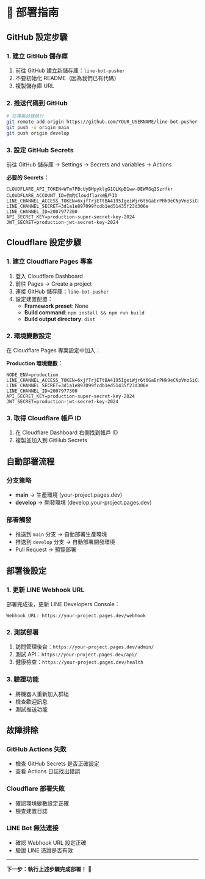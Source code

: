 # 🚀 部署指南

## GitHub 設定步驟

### 1. 建立 GitHub 儲存庫

1. 前往 GitHub 建立新儲存庫：`line-bot-pusher`
2. 不要初始化 README（因為我們已有代碼）
3. 複製儲存庫 URL

### 2. 推送代碼到 GitHub

```bash
# 在專案目錄執行
git remote add origin https://github.com/YOUR_USERNAME/line-bot-pusher.git
git push -u origin main
git push origin develop
```

### 3. 設定 GitHub Secrets

前往 GitHub 儲存庫 → Settings → Secrets and variables → Actions

**必要的 Secrets：**
```
CLOUDFLARE_API_TOKEN=WTm7PBcUyBHpyklgG1OLKpB1ww-DEWRGqISzrfkr
CLOUDFLARE_ACCOUNT_ID=你的Cloudflare帳戶ID
LINE_CHANNEL_ACCESS_TOKEN=6xjfTrjETtBA4195IgeiWjr6t6GaErPHk9eCNpVnoSiCUeDCFiuehAT0bz+rmNQBLFcVvNaoGyDeRJUdAJQ64fLNTn/rMiKPLJo1NTceBIAfap6bahOsvLiQPbiORrYomyegTYtskfghX/wdAqUagAdB04t89/1O/w1cDnyilFU=
LINE_CHANNEL_SECRET=3d1a1e897099fcdb1ed51435f23d306e
LINE_CHANNEL_ID=2007977300
API_SECRET_KEY=production-super-secret-key-2024
JWT_SECRET=production-jwt-secret-key-2024
```

## Cloudflare 設定步驟

### 1. 建立 Cloudflare Pages 專案

1. 登入 Cloudflare Dashboard
2. 前往 Pages → Create a project
3. 連接 GitHub 儲存庫：`line-bot-pusher`
4. 設定建置配置：
   - **Framework preset**: None
   - **Build command**: `npm install && npm run build`
   - **Build output directory**: `dist`

### 2. 環境變數設定

在 Cloudflare Pages 專案設定中加入：

**Production 環境變數：**
```
NODE_ENV=production
LINE_CHANNEL_ACCESS_TOKEN=6xjfTrjETtBA4195IgeiWjr6t6GaErPHk9eCNpVnoSiCUeDCFiuehAT0bz+rmNQBLFcVvNaoGyDeRJUdAJQ64fLNTn/rMiKPLJo1NTceBIAfap6bahOsvLiQPbiORrYomyegTYtskfghX/wdAqUagAdB04t89/1O/w1cDnyilFU=
LINE_CHANNEL_SECRET=3d1a1e897099fcdb1ed51435f23d306e
LINE_CHANNEL_ID=2007977300
API_SECRET_KEY=production-super-secret-key-2024
JWT_SECRET=production-jwt-secret-key-2024
```

### 3. 取得 Cloudflare 帳戶 ID

1. 在 Cloudflare Dashboard 右側找到帳戶 ID
2. 複製並加入到 GitHub Secrets

## 自動部署流程

### 分支策略
- **main** → 生產環境 (your-project.pages.dev)
- **develop** → 開發環境 (develop.your-project.pages.dev)

### 部署觸發
- 推送到 `main` 分支 → 自動部署生產環境
- 推送到 `develop` 分支 → 自動部署開發環境
- Pull Request → 預覽部署

## 部署後設定

### 1. 更新 LINE Webhook URL

部署完成後，更新 LINE Developers Console：
```
Webhook URL: https://your-project.pages.dev/webhook
```

### 2. 測試部署

1. 訪問管理後台：`https://your-project.pages.dev/admin/`
2. 測試 API：`https://your-project.pages.dev/api/`
3. 健康檢查：`https://your-project.pages.dev/health`

### 3. 驗證功能

- 將機器人重新加入群組
- 檢查歡迎訊息
- 測試推送功能

## 故障排除

### GitHub Actions 失敗
- 檢查 GitHub Secrets 是否正確設定
- 查看 Actions 日誌找出錯誤

### Cloudflare 部署失敗
- 確認環境變數設定正確
- 檢查建置日誌

### LINE Bot 無法連接
- 確認 Webhook URL 設定正確
- 驗證 LINE 憑證是否有效

---

**下一步：執行上述步驟完成部署！** 🚀